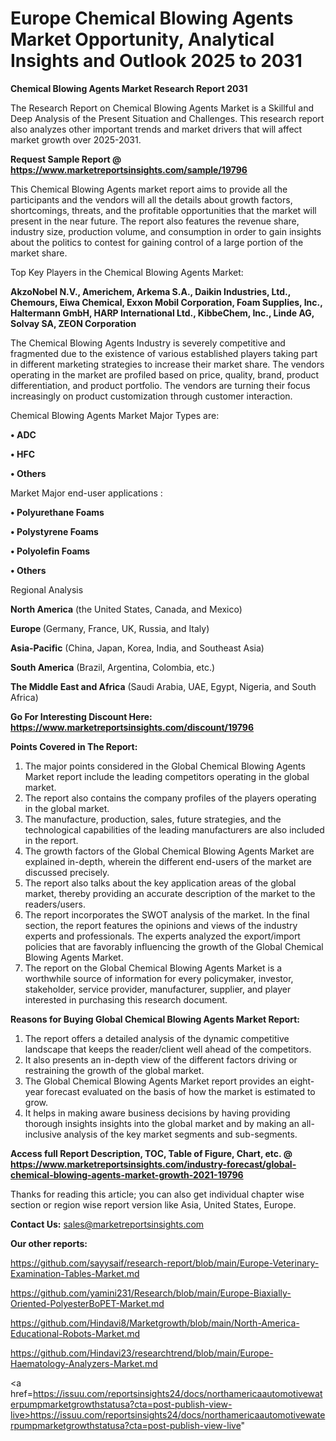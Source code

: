 # Europe Chemical Blowing Agents Market Opportunity, Analytical Insights and Outlook 2025 to 2031

<strong>Chemical Blowing Agents Market Research Report 2031</strong>

The Research Report on Chemical Blowing Agents Market is a Skillful and Deep Analysis of the Present Situation and Challenges. This research report also analyzes other important trends and market drivers that will affect market growth over 2025-2031.

<strong>Request Sample Report @ <a href=https://www.marketreportsinsights.com/sample/19796>https://www.marketreportsinsights.com/sample/19796</a></strong>

This Chemical Blowing Agents market report aims to provide all the participants and the vendors will all the details about growth factors, shortcomings, threats, and the profitable opportunities that the market will present in the near future. The report also features the revenue share, industry size, production volume, and consumption in order to gain insights about the politics to contest for gaining control of a large portion of the market share.

Top Key Players in the Chemical Blowing Agents Market:

<strong>AkzoNobel N.V., Americhem, Arkema S.A., Daikin Industries, Ltd., Chemours, Eiwa Chemical, Exxon Mobil Corporation, Foam Supplies, Inc., Haltermann GmbH, HARP International Ltd., KibbeChem, Inc., Linde AG, Solvay SA, ZEON Corporation</strong>

The Chemical Blowing Agents Industry is severely competitive and fragmented due to the existence of various established players taking part in different marketing strategies to increase their market share. The vendors operating in the market are profiled based on price, quality, brand, product differentiation, and product portfolio. The vendors are turning their focus increasingly on product customization through customer interaction.

Chemical Blowing Agents Market Major Types are:

<strong>• ADC

• HFC

• Others</strong>

Market Major end-user applications :

<strong>• Polyurethane Foams

• Polystyrene Foams

• Polyolefin Foams

• Others</strong>

Regional Analysis

</u><strong><b>North America</b></strong> (the United States, Canada, and Mexico)

<strong><b>Europe </b></strong>(Germany, France, UK, Russia, and Italy)

<strong><b>Asia-Pacific</b></strong> (China, Japan, Korea, India, and Southeast Asia)

<strong><b>South America</b></strong> (Brazil, Argentina, Colombia, etc.)

<strong><b>The Middle East and Africa</b></strong> (Saudi Arabia, UAE, Egypt, Nigeria, and South Africa)

<strong>Go For Interesting Discount Here: <a href=https://www.marketreportsinsights.com/discount/19796>https://www.marketreportsinsights.com/discount/19796</a></strong>

<strong>Points Covered in The Report:</strong>
<ol>
  <li>The major points considered in the Global Chemical Blowing Agents Market report include the leading competitors operating in the global market.</li>
  <li>The report also contains the company profiles of the players operating in the global market.</li>
  <li>The manufacture, production, sales, future strategies, and the technological capabilities of the leading manufacturers are also included in the report.</li>
  <li>The growth factors of the Global Chemical Blowing Agents Market are explained in-depth, wherein the different end-users of the market are discussed precisely.</li>
  <li>The report also talks about the key application areas of the global market, thereby providing an accurate description of the market to the readers/users.</li>
  <li>The report incorporates the SWOT analysis of the market. In the final section, the report features the opinions and views of the industry experts and professionals. The experts analyzed the export/import policies that are favorably influencing the growth of the Global Chemical Blowing Agents Market.</li>
  <li>The report on the Global Chemical Blowing Agents Market is a worthwhile source of information for every policymaker, investor, stakeholder, service provider, manufacturer, supplier, and player interested in purchasing this research document.</li>
</ol>
<strong>Reasons for Buying Global Chemical Blowing Agents Market Report:</strong>

<ol>
  <li>The report offers a detailed analysis of the dynamic competitive landscape that keeps the reader/client well ahead of the competitors.</li>
  <li>It also presents an in-depth view of the different factors driving or restraining the growth of the global market.</li>
  <li>The Global Chemical Blowing Agents Market report provides an eight-year forecast evaluated on the basis of how the market is estimated to grow.</li>
  <li>It helps in making aware business decisions by having providing thorough insights insights into the global market and by making an all-inclusive analysis of the key market segments and sub-segments.</li>
</ol>
<strong>Access full Report Description, TOC, Table of Figure, Chart, etc. @ <a href=https://www.marketreportsinsights.com/industry-forecast/global-chemical-blowing-agents-market-growth-2021-19796>https://www.marketreportsinsights.com/industry-forecast/global-chemical-blowing-agents-market-growth-2021-19796</a></strong>


Thanks for reading this article; you can also get individual chapter wise section or region wise report version like Asia, United States, Europe.

<strong>Contact Us:</strong>
sales@marketreportsinsights.com

<strong>Our other reports:</strong>

<a href=https://github.com/sayysaif/research-report/blob/main/Europe-Veterinary-Examination-Tables-Market.md>https://github.com/sayysaif/research-report/blob/main/Europe-Veterinary-Examination-Tables-Market.md</a>

<a href=https://github.com/yamini231/Research/blob/main/Europe-Biaxially-Oriented-PolyesterBoPET-Market.md>https://github.com/yamini231/Research/blob/main/Europe-Biaxially-Oriented-PolyesterBoPET-Market.md</a>

<a href=https://github.com/Hindavi8/Marketgrowth/blob/main/North-America-Educational-Robots-Market.md>https://github.com/Hindavi8/Marketgrowth/blob/main/North-America-Educational-Robots-Market.md</a>

<a href=https://github.com/Hindavi23/researchtrend/blob/main/Europe-Haematology-Analyzers-Market.md>https://github.com/Hindavi23/researchtrend/blob/main/Europe-Haematology-Analyzers-Market.md</a>

<a href=https://issuu.com/reportsinsights24/docs/northamericaautomotivewaterpumpmarketgrowthstatusa?cta=post-publish-view-live>https://issuu.com/reportsinsights24/docs/northamericaautomotivewaterpumpmarketgrowthstatusa?cta=post-publish-view-live</a>"
